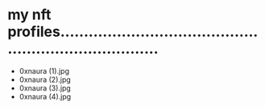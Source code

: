 # my nft profiles..........................................................................
- 0xnaura (1).jpg
- 0xnaura (2).jpg
- 0xnaura (3).jpg
- 0xnaura (4).jpg
